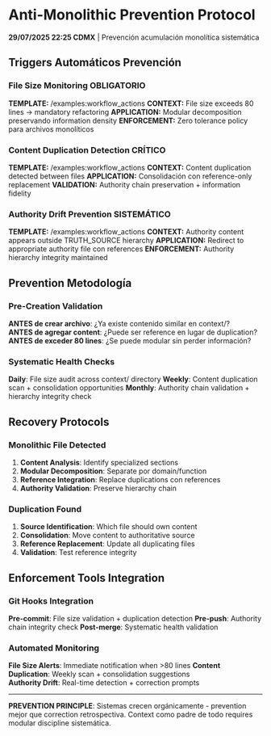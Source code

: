 # Anti-Monolithic Prevention Protocol

**29/07/2025 22:25 CDMX** | Prevención acumulación monolítica sistemática

## Triggers Automáticos Prevención

### File Size Monitoring OBLIGATORIO
**TEMPLATE:** /examples:workflow_actions
**CONTEXT:** File size exceeds 80 lines → mandatory refactoring
**APPLICATION:** Modular decomposition preservando information density
**ENFORCEMENT:** Zero tolerance policy para archivos monolíticos

### Content Duplication Detection CRÍTICO
**TEMPLATE:** /examples:workflow_actions
**CONTEXT:** Content duplication detected between files
**APPLICATION:** Consolidación con reference-only replacement
**VALIDATION:** Authority chain preservation + information fidelity

### Authority Drift Prevention SISTEMÁTICO
**TEMPLATE:** /examples:workflow_actions
**CONTEXT:** Authority content appears outside TRUTH_SOURCE hierarchy
**APPLICATION:** Redirect to appropriate authority file con references
**ENFORCEMENT:** Authority hierarchy integrity maintained

## Prevention Metodología

### Pre-Creation Validation
**ANTES de crear archivo**: ¿Ya existe contenido similar en context/?  
**ANTES de agregar content**: ¿Puede ser reference en lugar de duplication?
**ANTES de exceder 80 lines**: ¿Se puede modular sin perder información?

### Systematic Health Checks
**Daily**: File size audit across context/ directory
**Weekly**: Content duplication scan + consolidation opportunities
**Monthly**: Authority chain validation + hierarchy integrity check

## Recovery Protocols

### Monolithic File Detected
1. **Content Analysis**: Identify specialized sections
2. **Modular Decomposition**: Separate por domain/function
3. **Reference Integration**: Replace duplications con references
4. **Authority Validation**: Preserve hierarchy chain

### Duplication Found
1. **Source Identification**: Which file should own content
2. **Consolidation**: Move content to authoritative source
3. **Reference Replacement**: Update all duplicating files
4. **Validation**: Test reference integrity

## Enforcement Tools Integration

### Git Hooks Integration
**Pre-commit**: File size validation + duplication detection
**Pre-push**: Authority chain integrity check
**Post-merge**: Systematic health validation

### Automated Monitoring
**File Size Alerts**: Immediate notification when >80 lines
**Content Duplication**: Weekly scan + consolidation suggestions  
**Authority Drift**: Real-time detection + correction prompts

---

**PREVENTION PRINCIPLE**: Sistemas crecen orgánicamente - prevention mejor que correction retrospectiva. Context como padre de todo requires modular discipline sistemática.